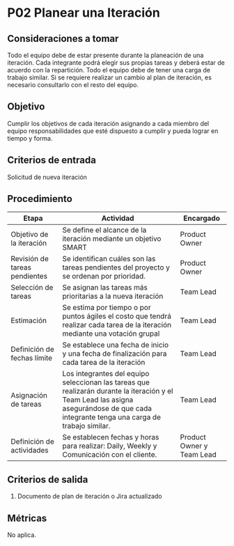 # P02 Planear una Iteración

## Consideraciones a tomar 
Todo el equipo debe de estar presente durante la planeación de una iteración.
Cada integrante podrá elegir sus propias tareas y deberá estar de acuerdo con la repartición. 
Todo el equipo debe de tener una carga de trabajo similar.
Si se requiere realizar un cambio al plan de iteración, es necesario consultarlo con el resto del equipo.

## Objetivo
Cumplir los objetivos de cada iteración asignando a cada miembro del equipo responsabilidades que esté dispuesto a cumplir y pueda lograr en tiempo y forma.

## Criterios de entrada
Solicitud de nueva iteración

## Procedimiento 

| Etapa | Actividad | Encargado |
| --- | --- | --- |
|Objetivo de la iteración|Se define el alcance de la iteración mediante un objetivo SMART|Product Owner|
|Revisión de tareas pendientes|Se identifican cuáles son las tareas pendientes del proyecto y se ordenan por prioridad.|Product Owner|
|Selección de tareas|Se asignan las tareas más prioritarias a la nueva iteración|Team Lead|
|Estimación|Se estima por tiempo o por puntos ágiles el costo que tendrá realizar cada tarea de la iteración mediante una votación grupal|Team Lead|
|Definición de fechas límite|Se establece una fecha de inicio y una fecha de finalización para cada tarea de la iteración|Team Lead|
|Asignación de tareas|Los integrantes del equipo seleccionan las tareas que realizarán durante la iteración y el Team Lead las asigna asegurándose de que cada integrante tenga una carga de trabajo similar.|Team Lead|
|Definición de actividades|Se establecen fechas y horas para realizar: Daily, Weekly y Comunicación con el cliente.|Product Owner y Team Lead|

## Criterios de salida
1)  Documento de plan de iteración o Jira actualizado

## Métricas 
No aplica.

